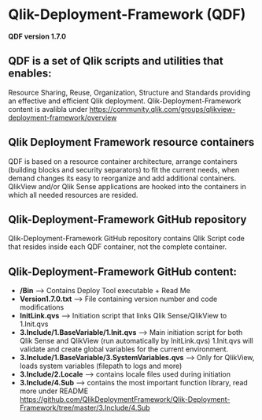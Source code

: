 # Qlik-Deployment-Framework (QDF)
**QDF version 1.7.0**

## QDF is a set of Qlik scripts and utilities that enables: 
Resource Sharing, Reuse, Organization, Structure and Standards providing an effective and efficient Qlik deployment.
Qlik-Deployment-Framework content is avalibla under https://community.qlik.com/groups/qlikview-deployment-framework/overview

## Qlik Deployment Framework resource containers
QDF is based on a resource container architecture, arrange containers (building blocks and security separators) to fit the current needs, when demand changes its easy to reorganize and add additional containers. QlikView and/or Qlik Sense applications are hooked into the containers in which all needed resources are resided.

## Qlik-Deployment-Framework GitHub repository
Qlik-Deployment-Framework GitHub repository contains Qlik Script code that resides inside each QDF container, not the complete container.
## Qlik-Deployment-Framework GitHub content:
- **/Bin** --> Contains Deploy Tool executable + Read Me
- **Version1.7.0.txt** --> File containing version number and code modifications
- **InitLink.qvs** --> Initiation script that links Qlik Sense/QlikView to 1.Init.qvs
- **3.Include/1.BaseVariable/1.Init.qvs** --> Main initiation script for both Qlik Sense and QlikView (run automatically by InitLink.qvs) 1.Init.qvs will validate and create global variables for the current environment.
- **3.Include/1.BaseVariable/3.SystemVariables.qvs** --> Only for QlikView, loads system variables (filepath to logs and more)
- **3.Include/2.Locale** --> contains locale files used during initiation
- **3.Include/4.Sub**  --> contains the most important function library, read more under README https://github.com/QlikDeploymentFramework/Qlik-Deployment-Framework/tree/master/3.Include/4.Sub

